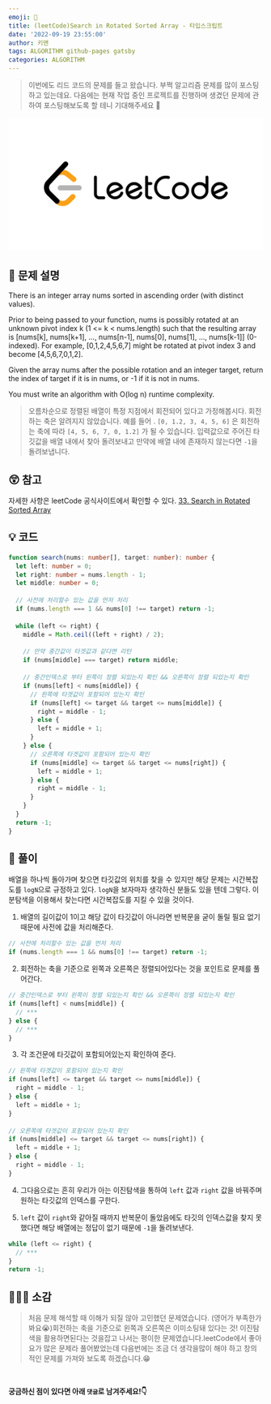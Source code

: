 ```yaml
---
emoji: 📝
title: (leetCode)Search in Rotated Sorted Array - 타입스크립트
date: '2022-09-19 23:55:00'
author: 키맨
tags: ALGORITHM github-pages gatsby
categories: ALGORITHM
---
```


> 이번에도 리드 코드의 문제를 들고 왔습니다. 부쩍 알고리즘 문제를 많이 포스팅하고 있는데요. 다음에는 현재 작업 중인 프로젝트를 진행하며 생겼던 문제에 관하여 포스팅해보도록 할 테니 기대해주세요 🥰

<img alt="leetcode.jpeg" src="./leetcode.jpeg" >

## 🤔 문제 설명

There is an integer array nums sorted in ascending order (with distinct values).

Prior to being passed to your function, nums is possibly rotated at an unknown pivot index k (1 <= k < nums.length) such that the resulting array is [nums[k], nums[k+1], ..., nums[n-1], nums[0], nums[1], ..., nums[k-1]] (0-indexed). For example, [0,1,2,4,5,6,7] might be rotated at pivot index 3 and become [4,5,6,7,0,1,2].

Given the array nums after the possible rotation and an integer target, return the index of target if it is in nums, or -1 if it is not in nums.

You must write an algorithm with O(log n) runtime complexity.

> 오름차순으로 정렬된 배열이 특정 지점에서 회전되어 있다고 가정해봅시다. 회전하는 축은 알려지지 않았습니다. 예를 들어 . `[0, 1.2, 3, 4, 5, 6]` 은 회전하는 축에 따라 `[4, 5, 6, 7, 0, 1.2]` 가 될 수 있습니다. 입력값으로 주어진 타깃값을 배열 내에서 찾아 돌려보내고 만약에 배열 내에 존재하지 않는다면 `-1`을 돌려보냅니다.

## 😲 참고

자세한 사항은 leetCode 공식사이트에서 확인할 수 있다.
[33. Search in Rotated Sorted Array](https://leetcode.com/problems/search-in-rotated-sorted-array/)

## 💡 코드

```typescript
function search(nums: number[], target: number): number {
  let left: number = 0;
  let right: number = nums.length - 1;
  let middle: number = 0;

  // 사전에 처리할수 있는 값을 먼저 처리
  if (nums.length === 1 && nums[0] !== target) return -1;

  while (left <= right) {
    middle = Math.ceil((left + right) / 2);

    // 만약 중간값이 타겟값과 같다면 리턴
    if (nums[middle] === target) return middle;

    // 중간인덱스로 부터 왼쪽이 정렬 되있는지 확인 && 오른쪽이 정렬 되있는지 확인
    if (nums[left] < nums[middle]) {
      // 왼쪽에 타겟값이 포함되어 있는지 확인
      if (nums[left] <= target && target <= nums[middle]) {
        right = middle - 1;
      } else {
        left = middle + 1;
      }
    } else {
      // 오른쪽에 타겟값이 포함되어 있는지 확인
      if (nums[middle] <= target && target <= nums[right]) {
        left = middle + 1;
      } else {
        right = middle - 1;
      }
    }
  }
  return -1;
}
```

## 📝 풀이

배열을 하나씩 돌아가며 찾으면 타깃값의 위치를 찾을 수 있지만 해당 문제는 시간복잡도를 `logN`으로 규정하고 있다. `logN`을 보자마자 생각하신 분들도 있을 텐데 그렇다. 이분탐색을 이용해서 찾는다면 시간복잡도를 지킬 수 있을 것이다.

1. 배열의 길이값이 1이고 해당 값이 타깃값이 아니라면 반복문을 굳이 돌릴 필요 없기 때문에 사전에 값을 처리해준다.

```typescript
// 사전에 처리할수 있는 값을 먼저 처리
if (nums.length === 1 && nums[0] !== target) return -1;
```

2. 회전하는 축을 기준으로 왼쪽과 오른쪽은 정렬되어있다는 것을 포인트로 문제를 풀어간다.

```typescript
// 중간인덱스로 부터 왼쪽이 정렬 되있는지 확인 && 오른쪽이 정렬 되있는지 확인
if (nums[left] < nums[middle]) {
  // ***
} else {
  // ***
}
```

3. 각 조건문에 타깃값이 포함되어있는지 확인하여 준다.

```typescript
// 왼쪽에 타겟값이 포함되어 있는지 확인
if (nums[left] <= target && target <= nums[middle]) {
  right = middle - 1;
} else {
  left = middle + 1;
}

// 오른쪽에 타겟값이 포함되어 있는지 확인
if (nums[middle] <= target && target <= nums[right]) {
  left = middle + 1;
} else {
  right = middle - 1;
}
```

4. 그다음으로는 흔히 우리가 아는 이진탐색을 통하여 `left` 값과 `right` 값을 바꿔주며 원하는 타깃값의 인덱스를 구한다.

5. `left` 값이 `right`와 같아질 때까지 반복문이 돌았음에도 타깃의 인덱스값을 찾지 못했다면 해당 배열에는 정답이 없기 때문에 `-1`을 돌려보낸다.

```typescript
while (left <= right) {
  // ***
}
return -1;
```

## 🧑🏻‍💻 소감

> 처음 문제 해석할 때 이해가 되질 않아 고민했던 문제였습니다. (영어가 부족한가 봐요😭)회전하는 축을 기준으로 왼쪽과 오른쪽은 이미소팅돼 있다는 것! 이진탐색을 활용하면된다는 것을잡고 나서는 평이한 문제였습니다.leetCode에서 좋아요가 많은 문제라 풀어봤었는데 다음번에는 조금 더 생각을많이 해야 하고 창의적인 문제를 가져와 보도록 하겠습니다.😁

<br/>

**궁금하신 점이 있다면 아래 `댓글`로 남겨주세요!👇**

```toc

```
